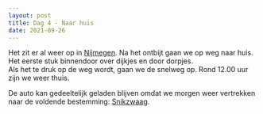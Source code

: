 ```yaml
---
layout: post
title: Dag 4 - Naar huis
date: 2021-09-26
---
```

Het zit er al weer op in [Nijmegen](https://nl.wikipedia.org/wiki/Nijmegen).  Na het ontbijt gaan we op weg naar huis. Het eerste stuk binnendoor over dijkjes en door dorpjes.  
Als het te druk op de weg wordt, gaan we de snelweg op. Rond 12.00 uur zijn we weer thuis.  

De auto kan gedeeltelijk geladen blijven omdat we morgen weer vertrekken naar de voldende bestemming: [Snikzwaag](https://nl.wikipedia.org/wiki/Snikzwaag).
